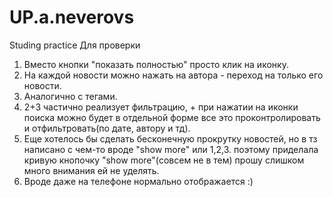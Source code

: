 # UP.a.neverovs
Studing practice
Для проверки
   1. Вместо кнопки "показать полностью" просто клик на иконку.
   2. На каждой новости можно нажать на автора - переход на только его новости.
   3. Аналогично с тегами.
   4. 2+3 частично реализует фильтрацию, + при нажатии на иконки поиска можно будет
в отдельной форме все это проконтролировать и отфильтровать(по дате, автору и тд).
   5. Еще хотелось бы сделать бесконечную прокрутку новостей, но в тз написано с чем-то вроде "show more" или
1,2,3. поэтому приделала кривую кнопочку "show more"(совсем не в тем) прошу слишком много внимания ей не уделять. 
   6. Вроде даже на телефоне нормально отображается :)
